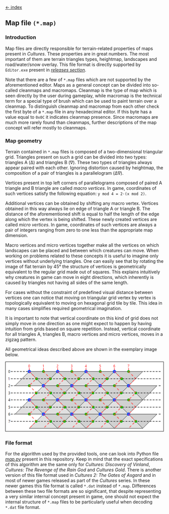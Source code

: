 [← index](../index.md)

## Map file `(*.map)`

### Introduction

Map files are directly responsible for terrain-related properties of maps
present in *Cultures*. These properties are in great numbers. The most
important of them are terrain triangles types, heightmap, landscapes and
road/water/snow overlay. This file format is directly supported by
`Editor.exe` present in [*releases section*](https://github.com/Mikulus6/Cultures-map-editor/releases).

Note that there are a few of `*.map` files which are not supported by
the aforementioned editor. Maps as a general concept can be divided into
so-called cleanmaps and macromaps. Cleanmap is the type of map which is seen
directly by the user during gameplay, while macromap is the technical term
for a special type of brush which can be used to paint terrain over a cleanmap.
To distinguish cleanmap and macromap from each other check the first byte of a
`*.map` file in any hexadecimal editor. If this byte has a value equal to
`0x0C` it indicates cleanmap presence. Since macromaps are much more rarely
found than cleanmaps, further descriptions of the map concept will refer mostly
to cleanmaps.

### Map geometry

Terrain contained in `*.map` files is composed of a two-dimensional triangular
grid. Triangles present on such a grid can be divided into two types: triangles
A (Δ) and triangles B (∇). These two types of triangles always appear paired
with each other. Ignoring distortion caused by heightmap, the composition of a
pair of triangles is a parallelogram (Δ∇).

Vertices present in top left corners of parallelograms composed of paired A
triangle and B triangle are called *macro vertices*. In game, coordinates of
such vertices satisfy the following equation: `y mod 4 = 2·(x mod 2)`.

Additional vertices can be obtained by shifting any macro vertex. Vertices
obtained in this way always lie on edge of triangle A or triangle B. The
distance of the aforementioned shift is equal to half the length of the edge
along which the vertex is being shifted. These newly created vertices are
called *micro vertices*. In game, coordinates of such vertices are always a
pair of integers ranging from zero to one less than the appropriate map
dimension.

Macro vertices and micro vertices together make all the vertices on which
landscapes can be placed and between which creatures can move. When working
on problems related to these concepts it is useful to imagine only vertices
without underlying triangles. One can easily see that by rotating the image of
flat terrain by 45° the structure of vertices is geometrically equivalent to
the regular grid made out of squares. This explains intuitively why creatures
in game can move in eight directions, which inherently is caused by triangles
not having all sides of the same length.

For cases without the constraint of predefined visual distance between
vertices one can notice that moving on triangular grid vertex by vertex is
topologically equivalent to moving on hexagonal grid tile by tile. This idea
in many cases simplifies required geometrical imagination.

It is important to note that vertical coordinate on this kind of grid does not
simply move in one direction as one might expect to happen by having intuition
from grids based on square repetition. Instead, vertical coordinate for all
triangles A, triangles B, macro vertices and micro vertices, moves in a zigzag
pattern.

All geometrical ideas described above are shown in the exemplary image below.

![map terrain](../assets/map_terrain.png)

### File format

For the algorithm used by the provided tools, one can look into Python file
[*map.py*](../../map.py) present in this repository. Keep in mind that the exact
specifications of this algorithm are the same only for *Cultures: Discovery of
Vinland*, *Cultures: The Revenge of the Rain God* and *Cultures Gold*. There
is another version of this file format used in *Cultures 2: The Gates of
Asgard* and in most of newer games released as part of the *Cultures* series.
In these newer games this file format is called `*.dat` instead of `*.map`.
Differences between these two file formats are so significant, that despite
representing a very similar internal concept present in game, one should not
expect the internal structure of `*.map` files to be particularly useful when
decoding `*.dat` file format.